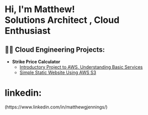 <h1>Hi, I'm Matthew! <br/> Solutions Architect , Cloud Enthusiast </h1>

<h2>👨‍💻 Cloud Engineering Projects:</h2>

- <b> Strike Price Calculator </b>
  - [Introductory Project to AWS. Understanding Basic Services](https://github.com/mgjenni/StrikePrice_Calc)
  - [Simple Static Website Using AWS S3](https://github.com/mgjenni/Company_ID)
<h1>linkedin:</h1> (https://www.linkedin.com/in/matthewgjennings/)
